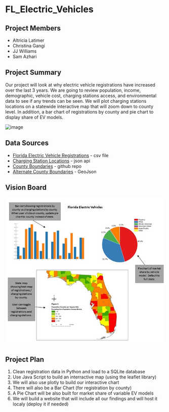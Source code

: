 # FL_Electric_Vehicles

## Project Members
* Altricia Latimer
* Christina Gangi
* JJ Williams
* Sam Azhari

## Project Summary
Our project will look at why electric vehicle registrations have increased over the last 3 years. We are going to review  population, income, demographic, vehicle cost, charging stations access, and environmental data to see if any trends can be seen.  We will plot charging stations locations on a statewide interactive map that will zoom down to county level.  In addition, a bar chart of registrations by county and pie chart to display share of EV models. 

![image](https://user-images.githubusercontent.com/74847091/115482229-2d6f8780-a21c-11eb-9339-ad355290b7bf.png)



## Data Sources
* [Florida Electric Vehicle Registrations](https://www.atlasevhub.com/) - csv file
* [Charging Station Locations](https://developer.nrel.gov/docs/api-key/) - json api
* [County Boundaries](https://github.com/johan/world.geo.json/tree/master/countries/USA/FL) - github repo
* [Alternate County Boundaries](https://public.opendatasoft.com/explore/dataset/us-county-boundaries/table/?disjunctive.[…]junctive.state_name&sort=stusab&refine.state_name=Florida) - GeoJson

## Vision Board
![Vision of final page](https://github.com/Project-JCSA/FL_Electric_Vehicles/blob/main/Images/VisionBoard.jpg)

## Project Plan
1) Clean registration data in Python and load to a SQLite database
2) Use Java Script to build an interractive map (using the leaflet library)
3) We will also use plotly to build our interactive chart 
4) There will also be a Bar Chart (for registration by county) 
5) A Pie Chart will be also built for market share of variable EV models
6) We will build a website that will include all our findings and will host it localy (deploy it if needed)
